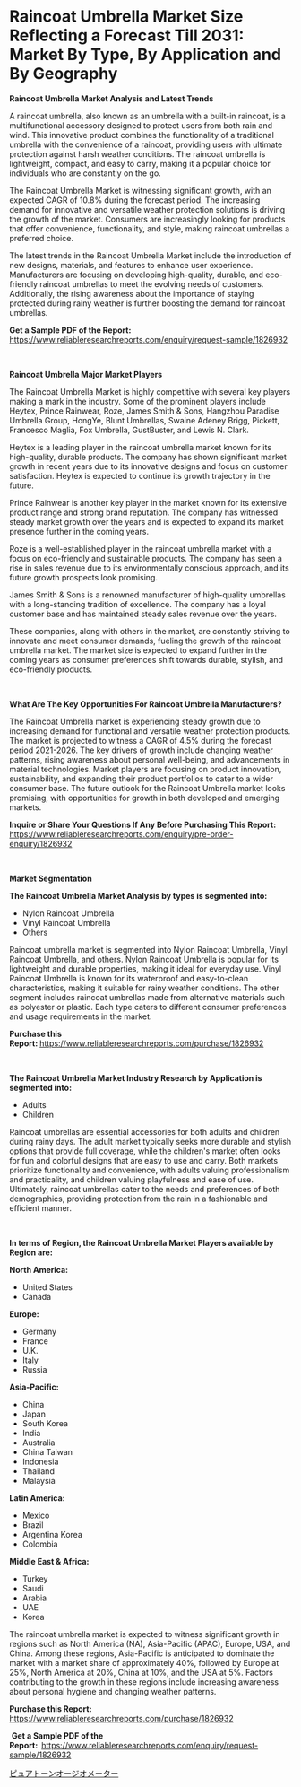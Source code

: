 <p><h1>Raincoat Umbrella Market Size Reflecting a Forecast Till 2031: Market By Type, By Application and By Geography</h1></p><p><strong>Raincoat Umbrella Market Analysis and Latest Trends</strong></p>
<p><p>A raincoat umbrella, also known as an umbrella with a built-in raincoat, is a multifunctional accessory designed to protect users from both rain and wind. This innovative product combines the functionality of a traditional umbrella with the convenience of a raincoat, providing users with ultimate protection against harsh weather conditions. The raincoat umbrella is lightweight, compact, and easy to carry, making it a popular choice for individuals who are constantly on the go.</p><p>The Raincoat Umbrella Market is witnessing significant growth, with an expected CAGR of 10.8% during the forecast period. The increasing demand for innovative and versatile weather protection solutions is driving the growth of the market. Consumers are increasingly looking for products that offer convenience, functionality, and style, making raincoat umbrellas a preferred choice.</p><p>The latest trends in the Raincoat Umbrella Market include the introduction of new designs, materials, and features to enhance user experience. Manufacturers are focusing on developing high-quality, durable, and eco-friendly raincoat umbrellas to meet the evolving needs of customers. Additionally, the rising awareness about the importance of staying protected during rainy weather is further boosting the demand for raincoat umbrellas.</p></p>
<p><strong>Get a Sample PDF of the Report:&nbsp;</strong> <a href="https://www.reliableresearchreports.com/enquiry/request-sample/1826932">https://www.reliableresearchreports.com/enquiry/request-sample/1826932</a></p>
<p>&nbsp;</p>
<p><strong>Raincoat Umbrella Major Market Players</strong></p>
<p><p>The Raincoat Umbrella Market is highly competitive with several key players making a mark in the industry. Some of the prominent players include Heytex, Prince Rainwear, Roze, James Smith & Sons, Hangzhou Paradise Umbrella Group, HongYe, Blunt Umbrellas, Swaine Adeney Brigg, Pickett, Francesco Maglia, Fox Umbrella, GustBuster, and Lewis N. Clark.</p><p>Heytex is a leading player in the raincoat umbrella market known for its high-quality, durable products. The company has shown significant market growth in recent years due to its innovative designs and focus on customer satisfaction. Heytex is expected to continue its growth trajectory in the future.</p><p>Prince Rainwear is another key player in the market known for its extensive product range and strong brand reputation. The company has witnessed steady market growth over the years and is expected to expand its market presence further in the coming years.</p><p>Roze is a well-established player in the raincoat umbrella market with a focus on eco-friendly and sustainable products. The company has seen a rise in sales revenue due to its environmentally conscious approach, and its future growth prospects look promising.</p><p>James Smith & Sons is a renowned manufacturer of high-quality umbrellas with a long-standing tradition of excellence. The company has a loyal customer base and has maintained steady sales revenue over the years.</p><p>These companies, along with others in the market, are constantly striving to innovate and meet consumer demands, fueling the growth of the raincoat umbrella market. The market size is expected to expand further in the coming years as consumer preferences shift towards durable, stylish, and eco-friendly products.</p></p>
<p>&nbsp;</p>
<p><strong>What Are The Key Opportunities For Raincoat Umbrella Manufacturers?</strong></p>
<p><p>The Raincoat Umbrella market is experiencing steady growth due to increasing demand for functional and versatile weather protection products. The market is projected to witness a CAGR of 4.5% during the forecast period 2021-2026. The key drivers of growth include changing weather patterns, rising awareness about personal well-being, and advancements in material technologies. Market players are focusing on product innovation, sustainability, and expanding their product portfolios to cater to a wider consumer base. The future outlook for the Raincoat Umbrella market looks promising, with opportunities for growth in both developed and emerging markets.</p></p>
<p><strong>Inquire or Share Your Questions If Any Before Purchasing This Report:</strong> <a href="https://www.reliableresearchreports.com/enquiry/pre-order-enquiry/1826932">https://www.reliableresearchreports.com/enquiry/pre-order-enquiry/1826932</a></p>
<p>&nbsp;</p>
<p><strong>Market Segmentation</strong></p>
<p><strong>The Raincoat Umbrella Market Analysis by types is segmented into:</strong></p>
<p><ul><li>Nylon Raincoat Umbrella</li><li>Vinyl Raincoat Umbrella</li><li>Others</li></ul></p>
<p><p>Raincoat umbrella market is segmented into Nylon Raincoat Umbrella, Vinyl Raincoat Umbrella, and others. Nylon Raincoat Umbrella is popular for its lightweight and durable properties, making it ideal for everyday use. Vinyl Raincoat Umbrella is known for its waterproof and easy-to-clean characteristics, making it suitable for rainy weather conditions. The other segment includes raincoat umbrellas made from alternative materials such as polyester or plastic. Each type caters to different consumer preferences and usage requirements in the market.</p></p>
<p><strong>Purchase this Report:&nbsp;</strong><a href="https://www.reliableresearchreports.com/purchase/1826932">https://www.reliableresearchreports.com/purchase/1826932</a></p>
<p>&nbsp;</p>
<p><strong>The Raincoat Umbrella Market Industry Research by Application is segmented into:</strong></p>
<p><ul><li>Adults</li><li>Children</li></ul></p>
<p><p>Raincoat umbrellas are essential accessories for both adults and children during rainy days. The adult market typically seeks more durable and stylish options that provide full coverage, while the children's market often looks for fun and colorful designs that are easy to use and carry. Both markets prioritize functionality and convenience, with adults valuing professionalism and practicality, and children valuing playfulness and ease of use. Ultimately, raincoat umbrellas cater to the needs and preferences of both demographics, providing protection from the rain in a fashionable and efficient manner.</p></p>
<p>&nbsp;</p>
<p><strong>In terms of Region, the Raincoat Umbrella Market Players available by Region are:</strong></p>
<p>
    <p> <strong> North America: </strong>
        <ul>
            <li>United States</li>
            <li>Canada</li>
        </ul>
        </p> 
    <p> <strong> Europe: </strong>
        <ul>
            <li>Germany</li>
            <li>France</li>
            <li>U.K.</li>
            <li>Italy</li>
            <li>Russia</li>
        </ul>
        </p> 
    <p> <strong> Asia-Pacific: </strong>
        <ul>
            <li>China</li>
            <li>Japan</li>
            <li>South Korea</li>
            <li>India</li>
            <li>Australia</li>
            <li>China Taiwan</li>
            <li>Indonesia</li>
            <li>Thailand</li>
            <li>Malaysia</li>
        </ul>
        </p> 
    <p> <strong> Latin America: </strong>
        <ul>
            <li>Mexico</li>
            <li>Brazil</li>
            <li>Argentina Korea</li>
            <li>Colombia</li>
        </ul>
        </p> 
    <p> <strong> Middle East & Africa: </strong>
        <ul>
            <li>Turkey</li>
            <li>Saudi</li>
            <li>Arabia</li>
            <li>UAE</li>
            <li>Korea</li>
        </ul>
    </p>
    </p>
<p><p>The raincoat umbrella market is expected to witness significant growth in regions such as North America (NA), Asia-Pacific (APAC), Europe, USA, and China. Among these regions, Asia-Pacific is anticipated to dominate the market with a market share of approximately 40%, followed by Europe at 25%, North America at 20%, China at 10%, and the USA at 5%. Factors contributing to the growth in these regions include increasing awareness about personal hygiene and changing weather patterns.</p></p>
<p><strong>Purchase this Report: </strong><a href="https://www.reliableresearchreports.com/purchase/1826932">https://www.reliableresearchreports.com/purchase/1826932</a></p>
<p>&nbsp;<strong>Get a Sample PDF of the Report:&nbsp;&nbsp;</strong><a href="https://www.reliableresearchreports.com/enquiry/request-sample/1826932">https://www.reliableresearchreports.com/enquiry/request-sample/1826932</a></p>
<p><strong></strong></p>
<p><p><a href="https://github.com/Sophiaard2003/Market-Research-Report-List-1/blob/main/89600206295.md">ピュアトーンオージオメーター</a></p></p>